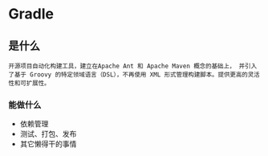 # Gradle

## 是什么

    开源项目自动化构建工具，建立在Apache Ant 和 Apache Maven 概念的基础上， 并引入了基于 Groovy 的特定领域语言（DSL），不再使用 XML 形式管理构建脚本。提供更高的灵活性和可扩展性。

### 能做什么

- 依赖管理
- 测试、打包、发布
- 其它懒得干的事情